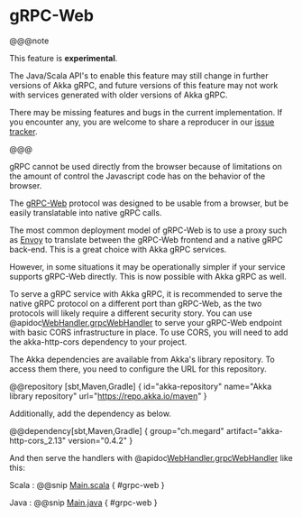# gRPC-Web

@@@note

This feature is **experimental**.

The Java/Scala API's to enable this feature may still change in further
versions of Akka gRPC, and future versions of this feature may not work with
services generated with older versions of Akka gRPC.

There may be missing features and bugs in the current implementation. If you
encounter any, you are welcome to share a reproducer in our
[issue tracker](https://github.com/akka/akka-grpc/issues).

@@@

gRPC cannot be used directly from the browser because of limitations on the
amount of control the Javascript code has on the behavior of the browser.

The [gRPC-Web](https://github.com/grpc/grpc/blob/master/doc/PROTOCOL-WEB.md#readme)
protocol was designed to be usable from a browser, but be easily translatable
into native gRPC calls.

The most common deployment model of gRPC-Web is to use a proxy such
as [Envoy](https://www.envoyproxy.io/docs/envoy/latest/configuration/http/http_filters/grpc_web_filter)
to translate between the gRPC-Web frontend and a native gRPC back-end.
This is a great choice with Akka gRPC services.

However, in some situations it may be operationally simpler if your service
supports gRPC-Web directly. This is now possible with Akka gRPC as well.

To serve a gRPC service with Akka gRPC, it is recommended to serve the
native gRPC protocol on a different port than gRPC-Web, as the two protocols
will likely require a different security story. You can use
@apidoc[WebHandler.grpcWebHandler](WebHandler$) to serve your
gRPC-Web endpoint with basic CORS infrastructure in place. To use CORS,
you will need to add the akka-http-cors dependency to your project.

The Akka dependencies are available from Akka's library repository. To access them there, you need to configure the URL for this repository.

@@repository [sbt,Maven,Gradle] {
id="akka-repository"
name="Akka library repository"
url="https://repo.akka.io/maven"
}

Additionally, add the dependency as below.

@@dependency[sbt,Maven,Gradle] {
  group="ch.megard"
  artifact="akka-http-cors_2.13"
  version="0.4.2"
}

And then serve the handlers with @apidoc[WebHandler.grpcWebHandler](WebHandler$) like this:

Scala
:  @@snip [Main.scala](/plugin-tester-scala/src/main/scala/example/myapp/CombinedServer.scala) { #grpc-web }

Java
:  @@snip [Main.java](/plugin-tester-java/src/main/java/example/myapp/CombinedServer.java) { #grpc-web }
